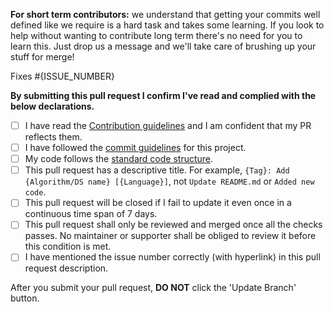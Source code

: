 <!--
Thanks for your contribution!

Please take a quick look at those things down there. They're quite important.
Really! We wrote them for you. Yes you! With utmost care. Read them.

In order to help us evaluate PRs better, we ask you to have a look at the
following declaration and check the points you agree with. ( [x] )
PRs which don't agree to all the points mentioned below will be rejected.

Also make sure that this PR corresponds to one and only one issue. Write the
issue number in the space provided below.
-->

**For short term contributors:** we understand that getting your commits well
defined like we require is a hard task and takes some learning. If you
look to help without wanting to contribute long term there's no need
for you to learn this. Just drop us a message and we'll take care of brushing
up your stuff for merge!

Fixes #{ISSUE_NUMBER}


**By submitting this pull request I confirm I've read and complied with the
below declarations.**

- [ ] I have read the [Contribution
  guidelines](https://github.com/NITSkmOS/Algorithms/blob/master/CONTRIBUTING.md)
  and I am confident that my PR reflects them.
- [ ] I have followed the [commit
  guidelines](https://github.com/NITSkmOS/Algorithms/blob/master/CONTRIBUTING.md#write-good-commit-messages)
  for this project.
- [ ] My code follows the [standard code
  structure](https://github.com/NITSkmOS/Algorithms/blob/master/CONTRIBUTING.md#samples-code).
- [ ] This pull request has a descriptive title. For example, `{Tag}: Add
  {Algorithm/DS name} [{Language}]`, not `Update README.md` or `Added new
  code`.
- [ ] This pull request will be closed if I fail to update it even once in a
  continuous time span of 7 days.
- [ ] This pull request shall only be reviewed and merged once all the checks
  passes. No maintainer or supporter shall be obliged to review it before this
  condition is met.
- [ ] I have mentioned the issue number correctly (with hyperlink) in this
  pull request description.

After you submit your pull request, **DO NOT** click the 'Update Branch' button.
